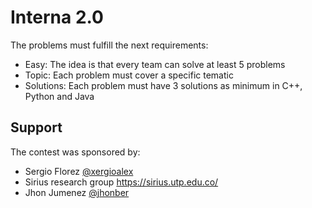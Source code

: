 # Interna 2.0

The problems must fulfill the next requirements:

- Easy: The idea is that every team can solve at least 5 problems
- Topic: Each problem must cover a specific tematic
- Solutions: Each problem must have 3 solutions as minimum in C++, Python and Java

## Support

The contest was sponsored by:

  - Sergio Florez [@xergioalex](https://github.com/xergioalex)
  - Sirius research group https://sirius.utp.edu.co/
  - Jhon Jumenez [@jhonber](https://github.com/jhonber/)
